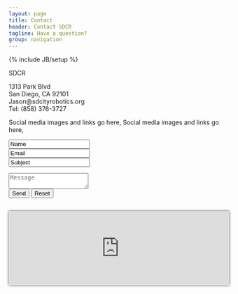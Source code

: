 ```yaml
---
layout: page
title: Contact
header: Contact SDCR
tagline: Have a question?
group: navigation
---
```

{% include JB/setup %}

<!--
Google Map embed:

Original object:
<iframe width="600" height="450" frameborder="0" style="border:0" src="https://www.google.com/maps/embed/v1/place?q=san%20diego%20city%20college&key=AIzaSyC-c-4P3FhPrpP08DmDmrwjG44DUE3v_LU"></iframe>

Fluid Map Maintaining:
http://codepen.io/bradfrost/full/vwInb

Uncle Dave's Ol' Padded Box:
http://daverupert.com/2012/04/uncle-daves-ol-padded-box/
-->


<link href="style.css" ref="stylesheet" type="test/css" media="all">

<div class="container-fluid">
    <div class="col-md-1">
        <p> SDCR
        </p>
    </div>
    
<div class="container-fluid">
    <div class="col-md-2">
        <p> 1313 Park Blvd <br>San Diego, CA 92101<br>Jason@sdcityrobotics.org<br>Tel: (858) 376-3727
        </p>
</div>

<div class="container-fluid">
    <div class="col-md-1">
        <p> Social media images and links go here, Social media images and links go here, 
        </p>
</div>

<div class="container-fluid">
    <div class="col-md-4">
    <form action="MAILTO:jejuarez88@gmail.com" method="post" enctype="text/plain">
<input type="text" name="name" value="Name"><br>
<input type="text" name="mail" value="Email"><br>
<input id="subject" type="text" name="subject" value="Subject"><br>
</div>
<div class="container-fluid">
   <div class="col-md-4">
<textarea id="message" name="message" placeholder="Message"></textarea><br>
<input type="submit" value="Send">
<input type="reset" value="Reset">
    </div>
    </form>
</div>


<div id="map-container" style="margin-top: 30px; padding-top: 33.33%; position: relative; border: 1px solid #e7e7e7; box-shadow: 0 0 5px 0 rgba(0,0,0,0.75);">
    <iframe id="map" src="https://www.google.com/maps/embed/v1/place?q=san%20diego%20city%20college&key=AIzaSyC-c-4P3FhPrpP08DmDmrwjG44DUE3v_LU" style="bottom: 0; height: 100%; left: 0; position: absolute; right: 0; top: 0; width: 100%; border: 0;"></iframe> 
</div>

